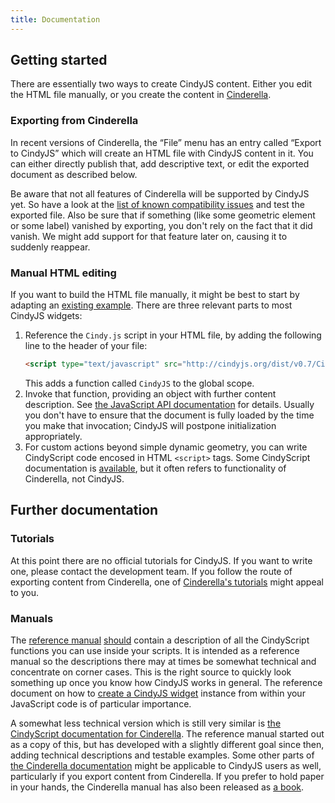 ```yaml
---
title: Documentation
---
```


## Getting started

There are essentially two ways to create CindyJS content.
Either you edit the HTML file manually,
or you create the content in [Cinderella](http://cinderella.de/).

### Exporting from Cinderella

In recent versions of Cinderella, the “File” menu has an entry called
“Export to CindyJS” which will create an HTML file with CindyJS content in it.
You can either directly publish that, add descriptive text,
or edit the exported document as described below.

Be aware that not all features of Cinderella will be supported by CindyJS yet.
So have a look at the
[list of known compatibility issues](https://github.com/CindyJS/CindyJS/labels/Cinderella%20compat.)
and test the exported file.
Also be sure that if something (like some geometric element or some label)
vanished by exporting, you don't rely on the fact that it did vanish.
We might add support for that feature later on, causing it to suddenly reappear.

### Manual HTML editing

If you want to build the HTML file manually, it might be best to start
by adapting an [existing example](/examples/).
There are three relevant parts to most CindyJS widgets:

1. Reference the `Cindy.js` script in your HTML file,
   by adding the following line to the header of your file:
   ```html
   <script type="text/javascript" src="http://cindyjs.org/dist/v0.7/Cindy.js"></script>
   ```
   This adds a function called `CindyJS` to the global scope.
2. Invoke that function, providing an object with further content description.
   See [the JavaScript API documentation](/ref/createCindy.html) for details.
   Usually you don't have to ensure that the document is fully loaded
   by the time you make that invocation;
   CindyJS will postpone initialization appropriately.
3. For custom actions beyond simple dynamic geometry,
   you can write CindyScript code encosed in HTML `<script>` tags.
   Some CindyScript documentation is [available](/ref/),
   but it often refers to functionality of Cinderella, not CindyJS.

## Further documentation

### Tutorials

At this point there are no official tutorials for CindyJS.
If you want to write one, please contact the development team.
If you follow the route of exporting content from Cinderella, one of
[Cinderella's tutorials](http://doc.cinderella.de/tiki-index.php?page=Introduction+to+the+Tutorials)
might appeal to you.

### Manuals

The [reference manual](/ref/)
[should](https://github.com/CindyJS/CindyJS/issues/220)
contain a description
of all the CindyScript functions you can use inside your scripts.
It is intended as a reference manual so the descriptions there
may at times be somewhat technical and concentrate on corner cases.
This is the right source to quickly look something up once you know
how CindyJS works in general.
The reference document on
how to [create a CindyJS widget](/ref/createCindy.html) instance
from within your JavaScript code is of particular importance.

A somewhat less technical version which is still very similar is
[the CindyScript documentation for Cinderella](http://doc.cinderella.de/tiki-index.php?page=CindyScript).
The reference manual started out as a copy of this,
but has developed with a slightly different goal since then,
adding technical descriptions and testable examples.
Some other parts of [the Cinderella documentation](http://doc.cinderella.de/)
might be applicable to CindyJS users as well,
particularly if you export content from Cinderella.
If you prefer to hold paper in your hands, the Cinderella manual
has also been released as [a book](https://www.amazon.com/Cinderella-2-Manual-Interactive-Geometry-Software/dp/3540349243).
